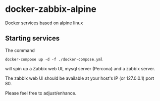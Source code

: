 # docker-zabbix-alpine
Docker services based on alpine linux


## Starting services
The command


`docker-compose up -d -f ./docker-compose.yml`

will spin up a Zabbix web UI, mysql server (Percona) and a zabbix server.



The zabbix web UI should be available at your host's IP (or 127.0.0.1) port 80.

Please feel free to adjust/enhance.

